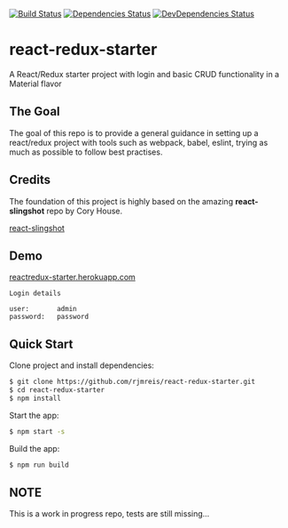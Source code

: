 [![Build Status](https://secure.travis-ci.org/rjmreis/react-redux-starter.svg)](http://travis-ci.org/rjmreis/react-redux-starter)
[![Dependencies Status](https://david-dm.org/rjmreis/react-redux-starter.svg)](https://david-dm.org/rjmreis/react-redux-starter)
[![DevDependencies Status](https://david-dm.org/rjmreis/react-redux-starter/dev-status.svg)](https://david-dm.org/rjmreis/react-redux-starter#info=devDependencies)

# react-redux-starter
A React/Redux starter project with login and basic CRUD functionality in a Material flavor

## The Goal
The goal of this repo is to provide a general guidance in setting up a react/redux project with tools such as webpack, babel, eslint, trying as much as possible to follow best practises.

## Credits
The foundation of this project is highly based on the amazing **react-slingshot** repo by Cory House.
 
[react-slingshot](https://github.com/coryhouse/react-slingshot)

## Demo

[reactredux-starter.herokuapp.com](https://reactredux-starter.herokuapp.com/)

```
Login details

user:       admin
password:   password
```

## Quick Start

Clone project and install dependencies:
```bash
$ git clone https://github.com/rjmreis/react-redux-starter.git
$ cd react-redux-starter
$ npm install
```

Start the app:
```bash
$ npm start -s
```

Build the app:
```bash
$ npm run build
```

## NOTE
This is a work in progress repo, tests are still missing...
